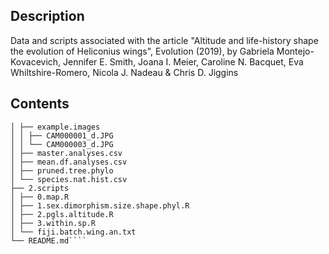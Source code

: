 ## Description
Data and scripts associated with the article "Altitude and life-history shape the evolution of Heliconius wings", Evolution (2019), by Gabriela Montejo-Kovacevich, Jennifer E. Smith, Joana I. Meier, Caroline N. Bacquet, Eva Whiltshire-Romero, Nicola J. Nadeau & Chris D. Jiggins

## Contents
````├── 1.data
│ ├── example.images
│ │ ├── CAM000001_d.JPG
│ │ └── CAM000003_d.JPG
│ ├── master.analyses.csv
│ ├── mean.df.analyses.csv
│ ├── pruned.tree.phylo
│ └── species.nat.hist.csv
├── 2.scripts
│ ├── 0.map.R
│ ├── 1.sex.dimorphism.size.shape.phyl.R
│ ├── 2.pgls.altitude.R
│ ├── 3.within.sp.R
│ └── fiji.batch.wing.an.txt
└── README.md````
